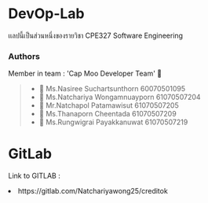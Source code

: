 # DevOp-Lab
เเลปนี้เป็นส่วนหนึ่งของรายวิชา CPE327 Software Engineering 

### Authors
Member in team : 'Cap Moo Developer Team' :dog:
> * :woman: Ms.Nasiree Suchartsunthorn 60070501095
> * :woman: Ms.Natchariya Wongamnuayporn 61070507204
> * :man: Mr.Natchapol Patamawisut 61070507205
> * :woman: Ms.Thanaporn Cheentada 61070507209
> * :man: Ms.Rungwigrai Payakkanuwat 61070507219

# GitLab 
Link to GITLAB :  
  <li>https://gitlab.com/Natchariyawong25/creditok</li>
